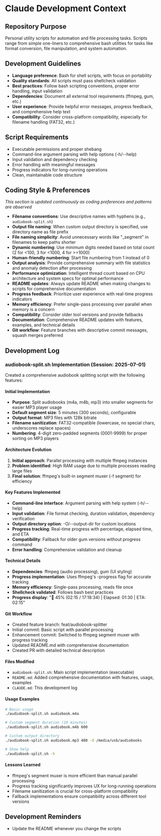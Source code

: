 # Claude Development Context

## Repository Purpose
Personal utility scripts for automation and file processing tasks. Scripts range from simple one-liners to comprehensive bash utilities for tasks like format conversion, file manipulation, and system automation.

## Development Guidelines
- **Language preference**: Bash for shell scripts, with focus on portability
- **Quality standards**: All scripts must pass shellcheck validation
- **Best practices**: Follow bash scripting conventions, proper error handling, input validation
- **Dependencies**: Document all external tool requirements (ffmpeg, gum, etc.)
- **User experience**: Provide helpful error messages, progress feedback, and comprehensive help text
- **Compatibility**: Consider cross-platform compatibility, especially for filename handling (FAT32, etc.)

## Script Requirements
- Executable permissions and proper shebang
- Command-line argument parsing with help options (-h/--help)
- Input validation and dependency checking
- Error handling with meaningful messages
- Progress indicators for long-running operations
- Clean, maintainable code structure

## Coding Style & Preferences
*This section is updated continuously as coding preferences and patterns are observed*

- **Filename conventions**: Use descriptive names with hyphens (e.g., `audiobook-split.sh`)
- **Output file naming**: When custom output directory is specified, use directory name as file prefix
- **File naming simplicity**: Avoid unnecessary words like "_segment" in filenames to keep paths shorter
- **Dynamic numbering**: Use minimum digits needed based on total count (2 for <100, 3 for <1000, 4 for >=1000)
- **Human-friendly numbering**: Start file numbering from 1 instead of 0
- **Output analysis**: Provide comprehensive summary with file statistics and anomaly detection after processing
- **Performance optimization**: Intelligent thread count based on CPU architecture and system specs for optimal performance
- **README updates**: Always update README when making changes to scripts for comprehensive documentation
- **Progress feedback**: Prioritize user experience with real-time progress indicators
- **Memory efficiency**: Prefer single-pass processing over parallel when memory is a concern
- **Compatibility**: Consider older tool versions and provide fallbacks
- **Documentation**: Comprehensive README updates with features, examples, and technical details
- **Git workflow**: Feature branches with descriptive commit messages, squash merges preferred

## Development Log

### audiobook-split.sh Implementation (Session: 2025-07-01)

Created a comprehensive audiobook splitting script with the following features:

#### Initial Implementation
- **Purpose**: Split audiobooks (m4a, m4b, mp3) into smaller segments for easier MP3 player usage
- **Default segment size**: 5 minutes (300 seconds), configurable
- **Output format**: MP3 files with 128k bitrate
- **Filename sanitization**: FAT32-compatible (lowercase, no special chars, underscores replace spaces)
- **Numbering**: 4-digit zero-padded segments (0001-9999) for proper sorting on MP3 players

#### Architecture Evolution
1. **Initial approach**: Parallel processing with multiple ffmpeg instances
2. **Problem identified**: High RAM usage due to multiple processes reading large files
3. **Final solution**: ffmpeg's built-in segment muxer (-f segment) for efficiency

#### Key Features Implemented
- **Command-line interface**: Argument parsing with help system (-h/--help)
- **Input validation**: File format checking, duration validation, dependency verification
- **Output directory option**: -O/--output-dir for custom locations
- **Progress tracking**: Real-time progress with percentage, elapsed time, and ETA
- **Compatibility**: Fallback for older gum versions without progress command
- **Error handling**: Comprehensive validation and cleanup

#### Technical Details
- **Dependencies**: ffmpeg (audio processing), gum (UI styling)
- **Progress implementation**: Uses ffmpeg's -progress flag for accurate tracking
- **Memory efficiency**: Single-pass processing, reads file once
- **Shellcheck validated**: Follows bash best practices
- **Progress display**: "🔄 45% (02:15 / 17:18:34) | Elapsed: 01:30 | ETA: 02:15"

#### Git Workflow
- Created feature branch: feat/audiobook-splitter
- Initial commit: Basic script with parallel processing
- Enhancement commit: Switched to ffmpeg segment muxer with progress tracking
- Updated README.md with comprehensive documentation
- Created PR with detailed technical description

#### Files Modified
- `audiobook-split.sh`: Main script implementation (executable)
- `README.md`: Added comprehensive documentation with features, usage, examples
- `CLAUDE.md`: This development log

#### Usage Examples
```bash
# Basic usage
./audiobook-split.sh audiobook.m4a

# Custom segment duration (10 minutes)
./audiobook-split.sh audiobook.m4b 600

# Custom output directory
./audiobook-split.sh audiobook.mp3 480 -O /media/usb/audiobooks

# Show help
./audiobook-split.sh -h
```

#### Lessons Learned
- ffmpeg's segment muxer is more efficient than manual parallel processing
- Progress tracking significantly improves UX for long-running operations
- Filename sanitization is crucial for cross-platform compatibility
- Fallback implementations ensure compatibility across different tool versions

## Development Reminders
- Update the README whenever you change the scripts
